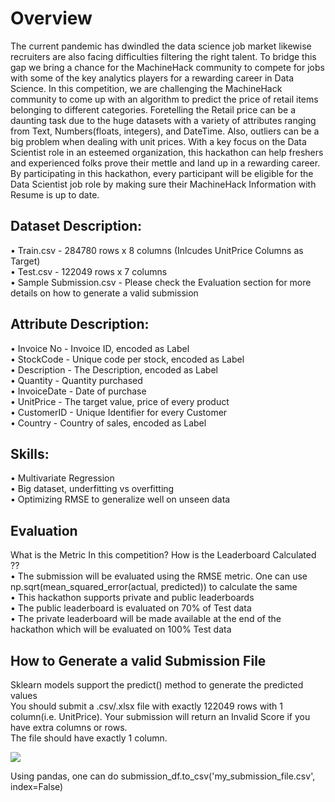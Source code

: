 # Overview

The current pandemic has dwindled the data science job market likewise recruiters are also facing difficulties filtering the right talent. To bridge this gap we bring a chance for the MachineHack community to compete for jobs with some of the key analytics players for a rewarding career in Data Science. In this competition, we are challenging the MachineHack community to come up with an algorithm to predict the price of retail items belonging to different categories. Foretelling the Retail price can be a daunting task due to the huge datasets with a variety of attributes ranging from Text, Numbers(floats, integers), and DateTime. Also, outliers can be a big problem when dealing with unit prices.
With a key focus on the Data Scientist role in an esteemed organization, this hackathon can help freshers and experienced folks prove their mettle and land up in a rewarding career.
By participating in this hackathon, every participant will be eligible for the Data Scientist job role by making sure their MachineHack Information with Resume is up to date.
 

## Dataset Description:
•	Train.csv - 284780 rows x 8 columns (Inlcudes UnitPrice Columns as Target)<br>
•	Test.csv - 122049 rows x 7 columns<br>
•	Sample Submission.csv - Please check the Evaluation section for more details on how to generate a valid submission<br>
 
 
## Attribute Description:
•	Invoice No - Invoice ID, encoded as Label<br>
•	StockCode - Unique code per stock, encoded as Label<br>
•	Description - The Description, encoded as Label<br>
•	Quantity - Quantity purchased<br>
•	InvoiceDate - Date of purchase<br>
•	UnitPrice - The target value, price of every product<br>
•	CustomerID - Unique Identifier for every Customer<br>
•	Country - Country of sales, encoded as Label<br>
 
 
## Skills:
•	Multivariate Regression<br>
•	Big dataset, underfitting vs overfitting<br>
•	Optimizing RMSE to generalize well on unseen data<br>

## Evaluation
What is the Metric In this competition? How is the Leaderboard Calculated ??<br> 
•	The submission will be evaluated using the RMSE metric. One can use np.sqrt(mean_squared_error(actual, predicted)) to calculate the same<br>
•	This hackathon supports private and public leaderboards<br>
•	The public leaderboard is evaluated on 70% of Test data<br>
•	The private leaderboard will be made available at the end of the hackathon which will be evaluated on 100% Test data<br>
 
## How to Generate a valid Submission File
Sklearn models support the predict() method to generate the predicted values<br>
You should submit a .csv/.xlsx file with exactly 122049 rows with 1 column(i.e. UnitPrice). Your submission will return an Invalid Score if you have extra columns or rows.<br>
The file should have exactly 1 column.<br>

![](images/qwer.png)

Using pandas, one can do submission_df.to_csv('my_submission_file.csv', index=False)
 
  
